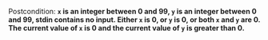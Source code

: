 Postcondition: **`x` is an integer between 0 and 99, `y` is an integer between 0 and 99, stdin contains no input. Either `x` is 0, or `y` is 0, or both `x` and `y` are 0. The current value of `x` is 0 and the current value of `y` is greater than 0.**